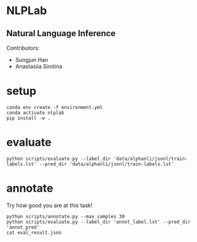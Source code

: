# NLPLab

## Natural Language Inference 

Contributors:
- Sungjun Han 
- Anastasiia Sirotina

# setup
```
conda env create -f environment.yml
conda activate nlplab
pip install -e .
```

# evaluate 
```
python scripts/evaluate.py --label_dir 'data/alphanli/jsonl/train-labels.lst' --pred_dir 'data/alphanli/jsonl/train-labels.lst'
```

# annotate
Try how good you are at this task!

```
python scripts/annotate.py --max_samples 30
python scripts/evaluate.py --label_dir 'annot_label.lst' --pred_dir 'annot_pred'
cat eval_result.json
```